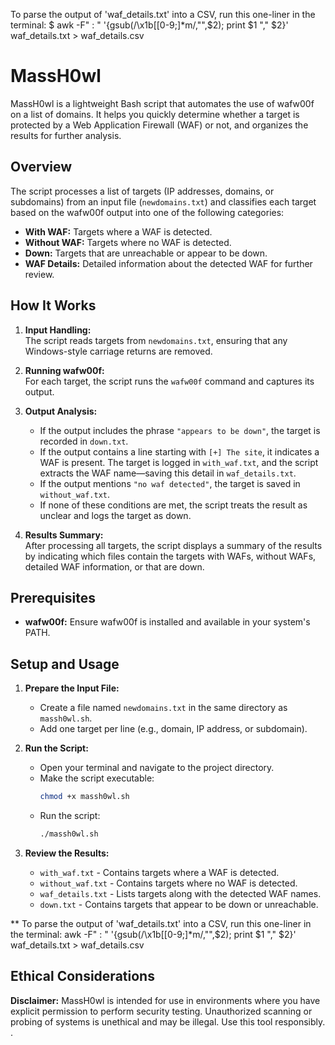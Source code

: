 To parse the output of 'waf_details.txt' into a CSV, run this one-liner in the terminal:
$ awk -F" : " '{gsub(/\x1b\[[0-9;]*m/,"",$2); print $1 "," $2}' waf_details.txt > waf_details.csv

# MassH0wl

MassH0wl is a lightweight Bash script that automates the use of wafw00f on a list of domains. It helps you quickly determine whether a target is protected by a Web Application Firewall (WAF) or not, and organizes the results for further analysis.

## Overview

The script processes a list of targets (IP addresses, domains, or subdomains) from an input file (`newdomains.txt`) and classifies each target based on the wafw00f output into one of the following categories:
- **With WAF:** Targets where a WAF is detected.
- **Without WAF:** Targets where no WAF is detected.
- **Down:** Targets that are unreachable or appear to be down.
- **WAF Details:** Detailed information about the detected WAF for further review.

## How It Works

1. **Input Handling:**  
   The script reads targets from `newdomains.txt`, ensuring that any Windows-style carriage returns are removed.

2. **Running wafw00f:**  
   For each target, the script runs the `wafw00f` command and captures its output.

3. **Output Analysis:**  
   - If the output includes the phrase `"appears to be down"`, the target is recorded in `down.txt`.
   - If the output contains a line starting with `[+] The site`, it indicates a WAF is present. The target is logged in `with_waf.txt`, and the script extracts the WAF name—saving this detail in `waf_details.txt`.
   - If the output mentions `"no waf detected"`, the target is saved in `without_waf.txt`.
   - If none of these conditions are met, the script treats the result as unclear and logs the target as down.

4. **Results Summary:**  
   After processing all targets, the script displays a summary of the results by indicating which files contain the targets with WAFs, without WAFs, detailed WAF information, or that are down.

## Prerequisites
- **wafw00f:** Ensure wafw00f is installed and available in your system's PATH.

## Setup and Usage

1. **Prepare the Input File:**
   - Create a file named `newdomains.txt` in the same directory as `massh0wl.sh`.
   - Add one target per line (e.g., domain, IP address, or subdomain).

2. **Run the Script:**
   - Open your terminal and navigate to the project directory.
   - Make the script executable:
     ```bash
     chmod +x massh0wl.sh
     ```
   - Run the script:
     ```bash
     ./massh0wl.sh
     ```

3. **Review the Results:**
   - `with_waf.txt` - Contains targets where a WAF is detected.
   - `without_waf.txt` - Contains targets where no WAF is detected.
   - `waf_details.txt` - Lists targets along with the detected WAF names.
   - `down.txt` - Contains targets that appear to be down or unreachable.

** To parse the output of 'waf_details.txt' into a CSV, run this one-liner in the terminal:
awk -F" : " '{gsub(/\x1b\[[0-9;]*m/,"",$2); print $1 "," $2}' waf_details.txt > waf_details.csv

## Ethical Considerations

**Disclaimer:** MassH0wl is intended for use in environments where you have explicit permission to perform security testing. Unauthorized scanning or probing of systems is unethical and may be illegal. Use this tool responsibly.
.

